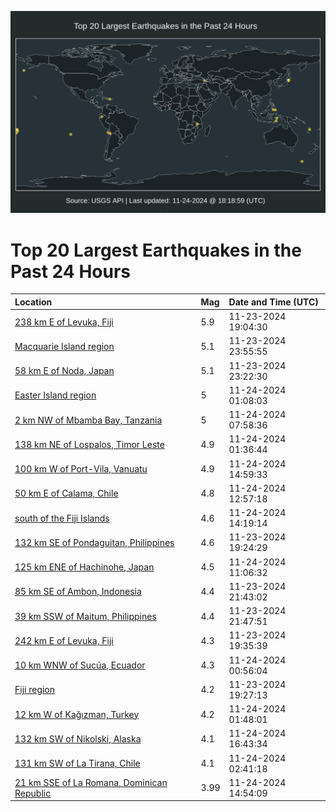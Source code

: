 ![Map](./map.png)

# Top 20 Largest Earthquakes in the Past 24 Hours

| Location | Mag | Date and Time (UTC) |
|:---|:---|:---|
| [238 km E of Levuka, Fiji](https://earthquake.usgs.gov/earthquakes/eventpage/us6000p7aq) | 5.9 | 11-23-2024 19:04:30 |
| [Macquarie Island region](https://earthquake.usgs.gov/earthquakes/eventpage/us6000p7c2) | 5.1 | 11-23-2024 23:55:55 |
| [58 km E of Noda, Japan](https://earthquake.usgs.gov/earthquakes/eventpage/us6000p7bu) | 5.1 | 11-23-2024 23:22:30 |
| [Easter Island region](https://earthquake.usgs.gov/earthquakes/eventpage/us6000p7cn) | 5 | 11-24-2024 01:08:03 |
| [2 km NW of Mbamba Bay, Tanzania](https://earthquake.usgs.gov/earthquakes/eventpage/us6000p7ec) | 5 | 11-24-2024 07:58:36 |
| [138 km NE of Lospalos, Timor Leste](https://earthquake.usgs.gov/earthquakes/eventpage/us6000p7cq) | 4.9 | 11-24-2024 01:36:44 |
| [100 km W of Port-Vila, Vanuatu](https://earthquake.usgs.gov/earthquakes/eventpage/us6000p7g0) | 4.9 | 11-24-2024 14:59:33 |
| [50 km E of Calama, Chile](https://earthquake.usgs.gov/earthquakes/eventpage/us6000p7fm) | 4.8 | 11-24-2024 12:57:18 |
| [south of the Fiji Islands](https://earthquake.usgs.gov/earthquakes/eventpage/us6000p7fw) | 4.6 | 11-24-2024 14:19:14 |
| [132 km SE of Pondaguitan, Philippines](https://earthquake.usgs.gov/earthquakes/eventpage/us6000p7at) | 4.6 | 11-23-2024 19:24:29 |
| [125 km ENE of Hachinohe, Japan](https://earthquake.usgs.gov/earthquakes/eventpage/us6000p7f7) | 4.5 | 11-24-2024 11:06:32 |
| [85 km SE of Ambon, Indonesia](https://earthquake.usgs.gov/earthquakes/eventpage/us6000p7bc) | 4.4 | 11-23-2024 21:43:02 |
| [39 km SSW of Maitum, Philippines](https://earthquake.usgs.gov/earthquakes/eventpage/us6000p7bd) | 4.4 | 11-23-2024 21:47:51 |
| [242 km E of Levuka, Fiji](https://earthquake.usgs.gov/earthquakes/eventpage/us6000p7b0) | 4.3 | 11-23-2024 19:35:39 |
| [10 km WNW of Sucúa, Ecuador](https://earthquake.usgs.gov/earthquakes/eventpage/us6000p7cc) | 4.3 | 11-24-2024 00:56:04 |
| [Fiji region](https://earthquake.usgs.gov/earthquakes/eventpage/us6000p7au) | 4.2 | 11-23-2024 19:27:13 |
| [12 km W of Kağızman, Turkey](https://earthquake.usgs.gov/earthquakes/eventpage/us6000p7cs) | 4.2 | 11-24-2024 01:48:01 |
| [132 km SW of Nikolski, Alaska](https://earthquake.usgs.gov/earthquakes/eventpage/us6000p7gg) | 4.1 | 11-24-2024 16:43:34 |
| [131 km SW of La Tirana, Chile](https://earthquake.usgs.gov/earthquakes/eventpage/us6000p7cy) | 4.1 | 11-24-2024 02:41:18 |
| [21 km SSE of La Romana, Dominican Republic](https://earthquake.usgs.gov/earthquakes/eventpage/pr2024329004) | 3.99 | 11-24-2024 14:54:09 |
